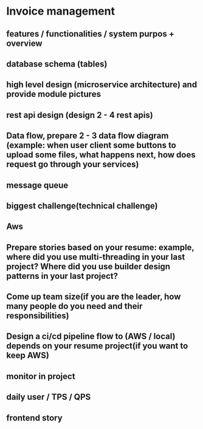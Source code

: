 # Invoice management
## features / functionalities  / system purpos + overview
## database schema (tables)
## high level design (microservice architecture) and provide module pictures
## rest api design (design 2 - 4 rest apis)
## Data flow, prepare 2 - 3 data flow diagram (example: when user client some buttons to upload some files, what happens next, how does request go through your services)
## message queue
## biggest challenge(technical challenge)
## Aws
## Prepare stories based on your resume: example,  where did you use multi-threading in your last project? Where did you use builder design patterns in your last project?
## Come up team size(if you are the leader, how many people do you need and their responsibilities)
## Design a ci/cd pipeline flow to (AWS / local) depends on your resume project(if you want to keep AWS)
## monitor in project
## daily user / TPS / QPS
## frontend story
